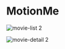 # MotionMe
![movie-list 2](https://user-images.githubusercontent.com/42514900/100177857-cddfab00-2f0d-11eb-8b3d-d7e0af867644.png)

![movie-detail 2](https://user-images.githubusercontent.com/42514900/100177943-f5cf0e80-2f0d-11eb-9ef2-d9cfa8b6e69e.png)

